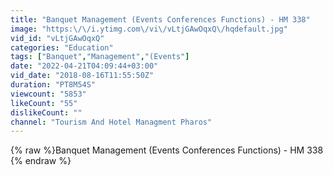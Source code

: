 ```yaml
---
title: "Banquet Management (Events Conferences Functions) - HM 338"
image: "https:\/\/i.ytimg.com\/vi\/vLtjGAwOqxQ\/hqdefault.jpg"
vid_id: "vLtjGAwOqxQ"
categories: "Education"
tags: ["Banquet","Management","(Events"]
date: "2022-04-21T04:09:44+03:00"
vid_date: "2018-08-16T11:55:50Z"
duration: "PT8M54S"
viewcount: "5853"
likeCount: "55"
dislikeCount: ""
channel: "Tourism And Hotel Managment Pharos"
---
```

{% raw %}Banquet Management (Events Conferences Functions) - HM 338 {% endraw %}
